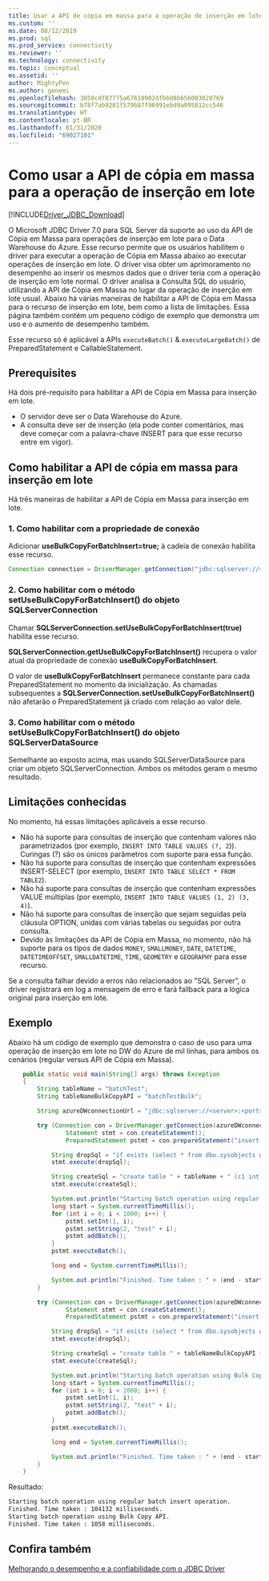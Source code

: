 ```yaml
---
title: Usar a API de cópia em massa para a operação de inserção em lote para o driver MSSQL JDBC | Microsoft Docs
ms.custom: ''
ms.date: 08/12/2019
ms.prod: sql
ms.prod_service: connectivity
ms.reviewer: ''
ms.technology: connectivity
ms.topic: conceptual
ms.assetid: ''
author: MightyPen
ms.author: genemi
ms.openlocfilehash: 3050cdf87775a67618902dfbb88b656003020769
ms.sourcegitcommit: b78f7ab9281f570b87f96991ebd9a095812cc546
ms.translationtype: HT
ms.contentlocale: pt-BR
ms.lasthandoff: 01/31/2020
ms.locfileid: "69027101"
---
```

# <a name="using-bulk-copy-api-for-batch-insert-operation"></a>Como usar a API de cópia em massa para a operação de inserção em lote

[!INCLUDE[Driver_JDBC_Download](../../includes/driver_jdbc_download.md)]

O Microsoft JDBC Driver 7.0 para SQL Server dá suporte ao uso da API de Cópia em Massa para operações de inserção em lote para o Data Warehouse do Azure. Esse recurso permite que os usuários habilitem o driver para executar a operação de Cópia em Massa abaixo ao executar operações de inserção em lote. O driver visa obter um aprimoramento no desempenho ao inserir os mesmos dados que o driver teria com a operação de inserção em lote normal. O driver analisa a Consulta SQL do usuário, utilizando a API de Cópia em Massa no lugar da operação de inserção em lote usual. Abaixo há várias maneiras de habilitar a API de Cópia em Massa para o recurso de inserção em lote, bem como a lista de limitações. Essa página também contém um pequeno código de exemplo que demonstra um uso e o aumento de desempenho também.

Esse recurso só é aplicável a APIs `executeBatch()` & `executeLargeBatch()` de PreparedStatement e CallableStatement.

## <a name="prerequisites"></a>Prerequisites

Há dois pré-requisito para habilitar a API de Cópia em Massa para inserção em lote.

* O servidor deve ser o Data Warehouse do Azure.
* A consulta deve ser de inserção (ela pode conter comentários, mas deve começar com a palavra-chave INSERT para que esse recurso entre em vigor).

## <a name="enabling-bulk-copy-api-for-batch-insert"></a>Como habilitar a API de cópia em massa para inserção em lote

Há três maneiras de habilitar a API de Cópia em Massa para inserção em lote.

### <a name="1-enabling-with-connection-property"></a>1. Como habilitar com a propriedade de conexão

Adicionar **useBulkCopyForBatchInsert=true;** à cadeia de conexão habilita esse recurso.

```java
Connection connection = DriverManager.getConnection("jdbc:sqlserver://<server>:<port>;userName=<user>;password=<password>;database=<database>;useBulkCopyForBatchInsert=true;");
```

### <a name="2-enabling-with-setusebulkcopyforbatchinsert-method-from-sqlserverconnection-object"></a>2. Como habilitar com o método setUseBulkCopyForBatchInsert() do objeto SQLServerConnection

Chamar **SQLServerConnection.setUseBulkCopyForBatchInsert(true)** habilita esse recurso.

**SQLServerConnection.getUseBulkCopyForBatchInsert()** recupera o valor atual da propriedade de conexão **useBulkCopyForBatchInsert**.

O valor de **useBulkCopyForBatchInsert** permanece constante para cada PreparedStatement no momento da inicialização. As chamadas subsequentes a **SQLServerConnection.setUseBulkCopyForBatchInsert()** não afetarão o PreparedStatement já criado com relação ao valor dele.

### <a name="3-enabling-with-setusebulkcopyforbatchinsert-method-from-sqlserverdatasource-object"></a>3. Como habilitar com o método setUseBulkCopyForBatchInsert() do objeto SQLServerDataSource

Semelhante ao exposto acima, mas usando SQLServerDataSource para criar um objeto SQLServerConnection. Ambos os métodos geram o mesmo resultado.

## <a name="known-limitations"></a>Limitações conhecidas

No momento, há essas limitações aplicáveis a esse recurso.

* Não há suporte para consultas de inserção que contenham valores não parametrizados (por exemplo, `INSERT INTO TABLE VALUES (?, 2`)). Curingas (?) são os únicos parâmetros com suporte para essa função.
* Não há suporte para consultas de inserção que contenham expressões INSERT-SELECT (por exemplo, `INSERT INTO TABLE SELECT * FROM TABLE2`).
* Não há suporte para consultas de inserção que contenham expressões VALUE múltiplas (por exemplo, `INSERT INTO TABLE VALUES (1, 2) (3, 4)`).
* Não há suporte para consultas de inserção que sejam seguidas pela cláusula OPTION, unidas com várias tabelas ou seguidas por outra consulta.
* Devido às limitações da API de Cópia em Massa, no momento, não há suporte para os tipos de dados `MONEY`, `SMALLMONEY`, `DATE`, `DATETIME`, `DATETIMEOFFSET`, `SMALLDATETIME`, `TIME`, `GEOMETRY` e `GEOGRAPHY` para esse recurso.

Se a consulta falhar devido a erros não relacionados ao "SQL Server”, o driver registrará em log a mensagem de erro e fará fallback para a lógica original para inserção em lote.

## <a name="example"></a>Exemplo

Abaixo há um código de exemplo que demonstra o caso de uso para uma operação de inserção em lote no DW do Azure de mil linhas, para ambos os cenários (regular versus API de Cópia em Massa).

```java
    public static void main(String[] args) throws Exception
    {
        String tableName = "batchTest";
        String tableNameBulkCopyAPI = "batchTestBulk";

        String azureDWconnectionUrl = "jdbc:sqlserver://<server>:<port>;databaseName=<database>;user=<user>;password=<password>";

        try (Connection con = DriverManager.getConnection(azureDWconnectionUrl); // connects to an Azure Data Warehouse.
                Statement stmt = con.createStatement();
                PreparedStatement pstmt = con.prepareStatement("insert into " + tableName + " values (?, ?)");) {

            String dropSql = "if exists (select * from dbo.sysobjects where id = object_id(N'[dbo].[" + tableName + "]') and OBJECTPROPERTY(id, N'IsUserTable') = 1) DROP TABLE [" + tableName + "]";
            stmt.execute(dropSql);

            String createSql = "create table " + tableName + " (c1 int, c2 varchar(20))";
            stmt.execute(createSql);

            System.out.println("Starting batch operation using regular batch insert operation.");
            long start = System.currentTimeMillis();
            for (int i = 0; i < 1000; i++) {
                pstmt.setInt(1, i);
                pstmt.setString(2, "test" + i);
                pstmt.addBatch();
            }
            pstmt.executeBatch();

            long end = System.currentTimeMillis();

            System.out.println("Finished. Time taken : " + (end - start) + " milliseconds.");
        }

        try (Connection con = DriverManager.getConnection(azureDWconnectionUrl + ";useBulkCopyForBatchInsert=true"); // connects to an Azure Data Warehouse, with useBulkCopyForBatchInsert connection property set to true.
                Statement stmt = con.createStatement();
                PreparedStatement pstmt = con.prepareStatement("insert into " + tableNameBulkCopyAPI + " values (?, ?)");) {

            String dropSql = "if exists (select * from dbo.sysobjects where id = object_id(N'[dbo].[" + tableNameBulkCopyAPI + "]') and OBJECTPROPERTY(id, N'IsUserTable') = 1) DROP TABLE [" + tableNameBulkCopyAPI + "]";
            stmt.execute(dropSql);

            String createSql = "create table " + tableNameBulkCopyAPI + " (c1 int, c2 varchar(20))";
            stmt.execute(createSql);

            System.out.println("Starting batch operation using Bulk Copy API.");
            long start = System.currentTimeMillis();
            for (int i = 0; i < 1000; i++) {
                pstmt.setInt(1, i);
                pstmt.setString(2, "test" + i);
                pstmt.addBatch();
            }
            pstmt.executeBatch();

            long end = System.currentTimeMillis();

            System.out.println("Finished. Time taken : " + (end - start) + " milliseconds.");
        }
    }
```

Resultado:

```bash
Starting batch operation using regular batch insert operation.
Finished. Time taken : 104132 milliseconds.
Starting batch operation using Bulk Copy API.
Finished. Time taken : 1058 milliseconds.
```

## <a name="see-also"></a>Confira também

[Melhorando o desempenho e a confiabilidade com o JDBC Driver](../../connect/jdbc/improving-performance-and-reliability-with-the-jdbc-driver.md)
